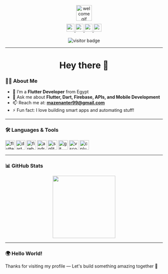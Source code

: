 <div align="center">
  <img src="https://media.giphy.com/media/M9gbBd9nbDrOTu1Mqx/giphy.gif" height="50" alt="welcome gif" style="margin-bottom: 10px;" />
</div>

<div align="center">
  <a href="https://www.linkedin.com/in/mazen-anter-aa4089169/" target="_blank">
    <img src="https://img.shields.io/static/v1?message=LinkedIn&logo=linkedin&label=&color=0077B5&logoColor=white&style=for-the-badge" height="25" />
  </a>
  <a href="mailto:mazenanter99@gmail.com" target="_blank">
    <img src="https://img.shields.io/static/v1?message=Gmail&logo=gmail&label=&color=D14836&logoColor=white&style=for-the-badge" height="25" />
  </a>
  <a href="https://www.facebook.com/mazenanter10/" target="_blank">
    <img src="https://img.shields.io/static/v1?message=Facebook&logo=facebook&label=&color=1877F2&logoColor=white&style=for-the-badge" height="25" />
  </a>
  <a href="https://www.instagram.com/_mazenx14/" target="_blank">
    <img src="https://img.shields.io/static/v1?message=Instagram&logo=instagram&label=&color=E4405F&logoColor=white&style=for-the-badge" height="25" />
  </a>
</div>

<br/>

<div align="center">
  <img src="https://visitor-badge.laobi.icu/badge?page_id=mazenanter.mazenanter&" alt="visitor badge" />
</div>

---

<h1 align="center">Hey there 👋</h1>

### 👨‍💻 About Me

- 🔭 I’m a **Flutter Developer** from Egypt  
- 💬 Ask me about **Flutter, Dart, Firebase, APIs, and Mobile Development**
- 📫 Reach me at: **mazenanter99@gmail.com**
- ⚡ Fun fact: I love building smart apps and automating stuff!

---

### 🛠 Languages & Tools

<div align="left">
  <img src="https://cdn.jsdelivr.net/gh/devicons/devicon/icons/flutter/flutter-original.svg" width="30" height="30" style="object-fit: contain;" title="Flutter" alt="flutter" />
  <img src="https://cdn.jsdelivr.net/gh/devicons/devicon/icons/dart/dart-original.svg" width="30" height="30" style="object-fit: contain;" title="Dart" alt="dart" />
  <img src="https://cdn.jsdelivr.net/gh/devicons/devicon/icons/firebase/firebase-plain.svg" width="30" height="30" style="object-fit: contain;" title="Firebase" alt="firebase" />
  <img src="https://cdn.jsdelivr.net/gh/devicons/devicon/icons/androidstudio/androidstudio-original.svg" width="30" height="30" style="object-fit: contain;" title="Android Studio" alt="androidstudio" />
  <img src="https://cdn.jsdelivr.net/gh/devicons/devicon/icons/sqlite/sqlite-original.svg" width="30" height="30" style="object-fit: contain;" title="SQLite" alt="sqlite" />
  <img src="https://cdn.jsdelivr.net/gh/devicons/devicon/icons/git/git-original.svg" width="30" height="30" style="object-fit: contain;" title="Git" alt="git" />
  <img src="https://cdn.jsdelivr.net/gh/devicons/devicon/icons/vscode/vscode-original.svg" width="30" height="30" style="object-fit: contain;" title="VS Code" alt="vscode" />
  <img src="https://cdn.jsdelivr.net/gh/devicons/devicon/icons/cplusplus/cplusplus-original.svg" width="30" height="30" style="object-fit: contain;" title="C++" alt="cplusplus" />
</div>

---

### 📊 GitHub Stats

<div align="center">
  <img src="https://streak-stats.demolab.com?user=mazenanter&locale=en&mode=daily&theme=dark&hide_border=false&border_radius=5" height="200" />
</div>

---

### 🌍 Hello World!

Thanks for visiting my profile — Let's build something amazing together 🚀
